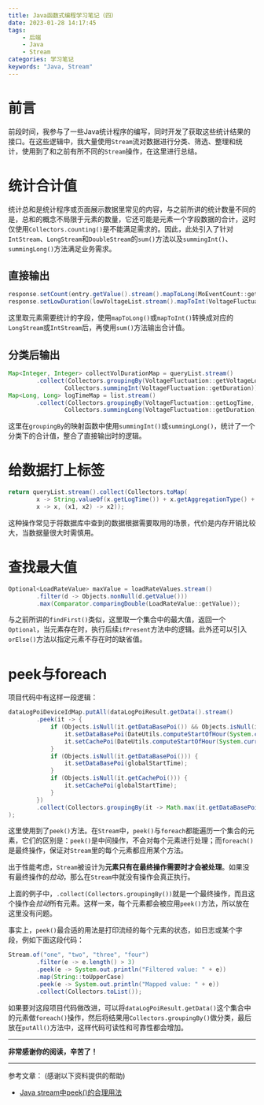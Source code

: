 ```yaml
---
title: Java函数式编程学习笔记（四）
date: 2023-01-28 14:17:45
tags:
    - 后端
    - Java
    - Stream
categories: 学习笔记
keywords: "Java, Stream"
---
```

# 前言
前段时间，我参与了一些Java统计程序的编写，同时开发了获取这些统计结果的接口。在这些逻辑中，我大量使用`Stream`流对数据进行分类、筛选、整理和统计，使用到了和之前有所不同的`Stream`操作，在这里进行总结。

# 统计合计值
统计总和是统计程序或页面展示数据里常见的内容，与之前所讲的统计数量不同的是，总和的概念不局限于元素的数量，它还可能是元素一个字段数据的合计，这时仅使用`Collectors.counting()`是不能满足需求的。因此，此处引入了针对`IntStream`、`LongStream`和`DoubleStream`的`sum()`方法以及`summingInt()`、`summingLong()`方法满足业务需求。
## 直接输出
```java
response.setCount(entry.getValue().stream().mapToLong(MoEventCount::getCount).sum());
response.setLowDuration(lowVoltageList.stream().mapToInt(VoltageFluctuation::getDuration).sum() / 60d);
```
这里取元素需要统计的字段，使用`mapToLong()`或`mapToInt()`转换成对应的`LongStream`或`IntStream`后，再使用`sum()`方法输出合计值。

## 分类后输出
```java
Map<Integer, Integer> collectVolDurationMap = queryList.stream()
        .collect(Collectors.groupingBy(VoltageFluctuation::getVoltageLowerLimit,
                Collectors.summingInt(VoltageFluctuation::getDuration)));
Map<Long, Long> logTimeMap = list.stream()
        .collect(Collectors.groupingBy(VoltageFluctuation::getLogTime,
                Collectors.summingLong(VoltageFluctuation::getDuration)));
```
这里在`groupingBy`的映射函数中使用`summingInt()`或`summingLong()`，统计了一个分类下的合计值，整合了直接输出时的逻辑。

# 给数据打上标签
```java
return queryList.stream().collect(Collectors.toMap(
        x -> String.valueOf(x.getLogTime()) + x.getAggregationType() + x.getAggregationCycle(),
        x -> x, (x1, x2) -> x2));
```
这种操作常见于将数据库中查到的数据根据需要取用的场景，代价是内存开销比较大，当数据量很大时需慎用。

# 查找最大值
```java
Optional<LoadRateValue> maxValue = loadRateValues.stream()
        .filter(d -> Objects.nonNull(d.getValue()))
        .max(Comparator.comparingDouble(LoadRateValue::getValue));
```
与之前所讲的`findFirst()`类似，这里取一个集合中的最大值，返回一个`Optional`，当元素存在时，执行后续`ifPresent`方法中的逻辑。此外还可以引入`orElse()`方法以指定元素不存在时的缺省值。

# peek与foreach
项目代码中有这样一段逻辑：
```java
dataLogPoiDeviceIdMap.putAll(dataLogPoiResult.getData().stream()
        .peek(it -> {
            if (Objects.isNull(it.getDataBasePoi()) && Objects.isNull(it.getCachePoi())) {
                it.setDataBasePoi(DateUtils.computeStartOfHour(System.currentTimeMillis()));
                it.setCachePoi(DateUtils.computeStartOfHour(System.currentTimeMillis()));
            }
            if (Objects.isNull(it.getDataBasePoi())) {
                it.setDataBasePoi(globalStartTime);
            }
            if (Objects.isNull(it.getCachePoi())) {
                it.setCachePoi(globalStartTime);
            }
        })
        .collect(Collectors.groupingBy(it -> Math.max(it.getDataBasePoi(), it.getCachePoi())))
);
```
这里使用到了`peek()`方法。在`Stream`中，`peek()`与`foreach`都能遍历一个集合的元素，它们的区别是：`peek()`是中间操作，不会对每个元素进行处理；而`foreach()`是最终操作，保证对`Stream`里的每个元素都应用某个方法。

出于性能考虑，`Stream`被设计为**元素只有在最终操作需要时才会被处理**。如果没有最终操作的*拉动*，那么在`Stream`中就没有操作会真正执行。

上面的例子中，`.collect(Collectors.groupingBy())`就是一个最终操作，而且这个操作会*拉动*所有元素。这样一来，每个元素都会被应用`peek()`方法，所以放在这里没有问题。

事实上，`peek()`最合适的用法是打印流经的每个元素的状态，如日志或某个字段，例如下面这段代码：
```java
Stream.of("one", "two", "three", "four")
        .filter(e -> e.length() > 3)
        .peek(e -> System.out.println("Filtered value: " + e))
        .map(String::toUpperCase)
        .peek(e -> System.out.println("Mapped value: " + e))
        .collect(Collectors.toList());
```

如果要对这段项目代码做改进，可以将`dataLogPoiResult.getData()`这个集合中的元素做`foreach()`操作，然后将结果用`Collectors.groupingBy()`做分类，最后放在`putAll()`方法中，这样代码可读性和可靠性都会增加。

---
**非常感谢你的阅读，辛苦了！**

---
参考文章： (感谢以下资料提供的帮助)
- [Java stream中peek()的合理用法](https://blog.csdn.net/VoisSurTonChemin/article/details/122378636)
